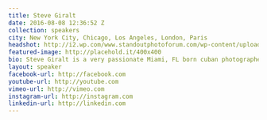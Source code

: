 ```yaml
---
title: Steve Giralt
date: 2016-08-08 12:36:52 Z
collection: speakers
city: New York City, Chicago, Los Angeles, London, Paris
headshot: http://i2.wp.com/www.standoutphotoforum.com/wp-content/uploads/2015/07/Steve-Giralt.png?w=1184
featured-image: http://placehold.it/400x400
bio: Steve Giralt is a very passionate Miami, FL born cuban photographer who likes to smile a lot and is fun at parties. Although he comes from a family of engineers, he studied advertising photography at Rochester Institute of Technology. While at RIT he didn’t sleep very often, but won lots of awards. His work spans many different genres from people, the places they occupy, the things they own, or the many things they’d like to own. Steve is no longer a photographer by choice, it’s at the very root of who he is as a person. Taking the best picture possible and pushing the limits is the end goal of every photograph he ever takes.In 2005 Steve was selected as one of PDN magazine’s 30 emerging photographers to watch. In 2006 www.stevegiralt.com won an award as part of PDN’s digital PIX imaging awards. Now, Steve spends most of his time in his Manhattan studio with his dog Humphrey Bogart, upstate NY building things in his workshop, at home in Brooklyn with his family, or finding a new adventure somewhere. Steve still does not sleep very much.
layout: speaker
facebook-url: http://facebook.com
youtube-url: http://youtube.com
vimeo-url: http://vimeo.com
instagram-url: http://instagram.com
linkedin-url: http://linkedin.com
---
```

